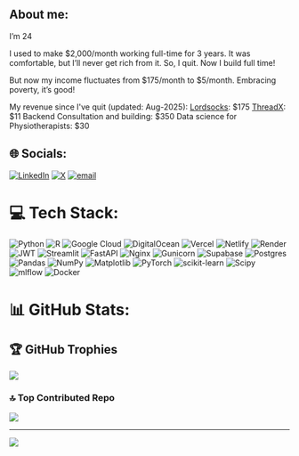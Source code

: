 ## About me:
I’m 24

I used to make $2,000/month working full-time for 3 years.  It was comfortable, but I’ll never get rich from it. 
So, I quit. Now I build full time!  

But now my income fluctuates from $175/month to $5/month. Embracing poverty, it’s good!

My revenue since I've quit (updated: Aug-2025):
[Lordsocks](lordsocks.shop): $175
[ThreadX](https://thread-x-waitlist.vercel.app/): $11
Backend Consultation and building: $350
Data science for Physiotherapists: $30

## 🌐 Socials:
[![LinkedIn](https://img.shields.io/badge/LinkedIn-%230077B5.svg?logo=linkedin&logoColor=white)](https://linkedin.com/in/chirag-patil-1336b3171) [![X](https://img.shields.io/badge/X-black.svg?logo=X&logoColor=white)](https://x.com/vectorql) [![email](https://img.shields.io/badge/Email-D14836?logo=gmail&logoColor=white)](mailto:chiragnpatil@gmail.com) 

# 💻 Tech Stack:
![Python](https://img.shields.io/badge/python-3670A0?style=for-the-badge&logo=python&logoColor=ffdd54) ![R](https://img.shields.io/badge/r-%23276DC3.svg?style=for-the-badge&logo=r&logoColor=white) ![Google Cloud](https://img.shields.io/badge/GoogleCloud-%234285F4.svg?style=for-the-badge&logo=google-cloud&logoColor=white) ![DigitalOcean](https://img.shields.io/badge/DigitalOcean-%230167ff.svg?style=for-the-badge&logo=digitalOcean&logoColor=white) ![Vercel](https://img.shields.io/badge/vercel-%23000000.svg?style=for-the-badge&logo=vercel&logoColor=white) ![Netlify](https://img.shields.io/badge/netlify-%23000000.svg?style=for-the-badge&logo=netlify&logoColor=#00C7B7) ![Render](https://img.shields.io/badge/Render-%46E3B7.svg?style=for-the-badge&logo=render&logoColor=white) ![JWT](https://img.shields.io/badge/JWT-black?style=for-the-badge&logo=JSON%20web%20tokens) ![Streamlit](https://img.shields.io/badge/Streamlit-%23FE4B4B.svg?style=for-the-badge&logo=streamlit&logoColor=white) ![FastAPI](https://img.shields.io/badge/FastAPI-005571?style=for-the-badge&logo=fastapi) ![Nginx](https://img.shields.io/badge/nginx-%23009639.svg?style=for-the-badge&logo=nginx&logoColor=white) ![Gunicorn](https://img.shields.io/badge/gunicorn-%298729.svg?style=for-the-badge&logo=gunicorn&logoColor=white) ![Supabase](https://img.shields.io/badge/Supabase-3ECF8E?style=for-the-badge&logo=supabase&logoColor=white) ![Postgres](https://img.shields.io/badge/postgres-%23316192.svg?style=for-the-badge&logo=postgresql&logoColor=white) ![Pandas](https://img.shields.io/badge/pandas-%23150458.svg?style=for-the-badge&logo=pandas&logoColor=white) ![NumPy](https://img.shields.io/badge/numpy-%23013243.svg?style=for-the-badge&logo=numpy&logoColor=white) ![Matplotlib](https://img.shields.io/badge/Matplotlib-%23ffffff.svg?style=for-the-badge&logo=Matplotlib&logoColor=black) ![PyTorch](https://img.shields.io/badge/PyTorch-%23EE4C2C.svg?style=for-the-badge&logo=PyTorch&logoColor=white) ![scikit-learn](https://img.shields.io/badge/scikit--learn-%23F7931E.svg?style=for-the-badge&logo=scikit-learn&logoColor=white) ![Scipy](https://img.shields.io/badge/SciPy-%230C55A5.svg?style=for-the-badge&logo=scipy&logoColor=%white) ![mlflow](https://img.shields.io/badge/mlflow-%23d9ead3.svg?style=for-the-badge&logo=numpy&logoColor=blue) ![Docker](https://img.shields.io/badge/docker-%230db7ed.svg?style=for-the-badge&logo=docker&logoColor=white)
# 📊 GitHub Stats:
<!--- ![](https://github-readme-stats.vercel.app/api?username=queryplanner&theme=dark&hide_border=false&include_all_commits=true&count_private=true)<br/>
![](https://nirzak-streak-stats.vercel.app/?user=queryplanner&theme=dark&hide_border=false)<br/>
![](https://github-readme-stats.vercel.app/api/top-langs/?username=queryplanner&theme=dark&hide_border=false&include_all_commits=true&count_private=true&layout=compact)
--->
## 🏆 GitHub Trophies
![](https://github-profile-trophy.vercel.app/?username=queryplanner&theme=radical&no-frame=false&no-bg=false&margin-w=4)

### 🔝 Top Contributed Repo
![](https://github-contributor-stats.vercel.app/api?username=queryplanner&limit=5&theme=dark&combine_all_yearly_contributions=true)

---
[![](https://visitcount.itsvg.in/api?id=queryplanner&icon=0&color=0)](https://visitcount.itsvg.in)

<!-- Proudly created with GPRM ( https://gprm.itsvg.in ) -->
